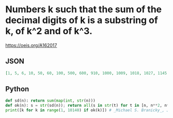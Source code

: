 # Numbers k such that the sum of the decimal digits of k is a substring of k, of k^2 and of k^3\.
https://oeis.org/A162017
## JSON
```JSON
[1, 5, 6, 10, 50, 60, 100, 500, 600, 910, 1000, 1009, 1018, 1027, 1145, 1810, 2710, 3610, 4510, 5000, 5410, 6000, 6310, 7210, 7212, 8110, 9010, 9100, 9925, 10000, 10009, 10018, 10027, 10036, 10045, 10054, 10063, 10072, 10081, 10090, 10108, 10117, 10126, 10135]
```
## Python
```Python
def sd(n): return sum(map(int, str(n)))
def ok(n): s = str(sd(n)); return all(s in str(t) for t in [n, n**2, n**3])
print([k for k in range(1, 10140) if ok(k)]) # _Michael S. Branicky_, Jan 31 2022
```
